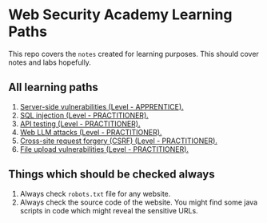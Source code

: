# Web Security Academy Learning Paths

This repo covers the `notes` created for learning purposes. This should cover notes and labs hopefully.

## All learning paths

1.  [Server-side vulnerabilities (Level - APPRENTICE).](https://github.com/Lord-Edward/Web-Security-Academy-Learning-Paths/blob/main/01.%20Server-side%20vulnerabilities.md)
2.  [SQL injection (Level - PRACTITIONER).](https://github.com/Lord-Edward/Web-Security-Academy-Learning-Paths/blob/main/02.%20SQL%20injection.md)
3.  [API testing (Level - PRACTITIONER).](https://github.com/Lord-Edward/Web-Security-Academy-Learning-Paths/blob/main/03.%20API%20testing.md)
4.  [Web LLM attacks (Level - PRACTITIONER).](https://github.com/Lord-Edward/Web-Security-Academy-Learning-Paths/blob/main/04.%20Web%20LLM%20attacks.md)
5.  [Cross-site request forgery (CSRF) (Level - PRACTITIONER).](https://github.com/Lord-Edward/Web-Security-Academy-Learning-Paths/blob/main/05.%20Cross-site%20request%20forgery%20(CSRF).md)
6.  [File upload vulnerabilities (Level - PRACTITIONER).](https://github.com/Lord-Edward/Web-Security-Academy-Learning-Paths/blob/main/06.%20File%20upload%20vulnerabilities.md)

## Things which should be checked always

1.  Always check `robots.txt` file for any website.
2.  Always check the source code of the website. You might find some java scripts in code which might reveal the sensitive URLs.

